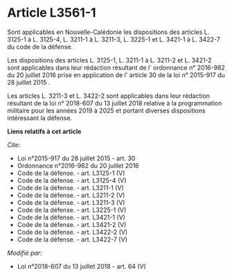 # Article L3561-1

Sont applicables en Nouvelle-Calédonie les dispositions des articles L. 3125-1 à L. 3125-4, L. 3211-1 à L. 3211-3, L. 3225-1
et L. 3421-1 à L. 3422-7 du code de la défense. 

Les dispositions des articles L. 3125-1, L. 3211-1 à L. 3211-2 et L. 3421-2 sont applicables dans leur rédaction résultant de
l' ordonnance n° 2016-982 du 20 juillet 2016  prise en application de l' article 30 de la loi n° 2015-917 du 28 juillet
2015 . 

Les articles L. 3211-3 et L. 3422-2 sont applicables dans leur rédaction résultant de la loi n° 2018-607 du 13 juillet 2018
relative à la programmation militaire pour les années 2019 à 2025 et portant diverses dispositions intéressant la défense.

**Liens relatifs à cet article**

_Cite_:

  - Loi n°2015-917 du 28 juillet 2015 - art. 30
  - Ordonnance n°2016-982 du 20 juillet 2016
  - Code de la défense. - art. L3125-1 (V)
  - Code de la défense. - art. L3125-4 (V)
  - Code de la défense. - art. L3211-1 (V)
  - Code de la défense. - art. L3211-2 (V)
  - Code de la défense. - art. L3211-3 (V)
  - Code de la défense. - art. L3225-1 (V)
  - Code de la défense. - art. L3421-1 (V)
  - Code de la défense. - art. L3421-2 (V)
  - Code de la défense. - art. L3422-2 (V)
  - Code de la défense. - art. L3422-7 (V)

_Modifié par_:

  - Loi n°2018-607 du 13 juillet 2018 - art. 64 (V)

